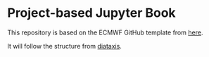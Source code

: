 # Project-based Jupyter Book 

This repository is based on the ECMWF GitHub template from [here](https://github.com/ecmwf-training/jupyterbook-template).

It will follow the structure from [diataxis](https://diataxis.fr). 



